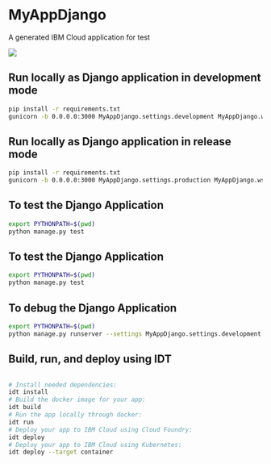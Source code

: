 # MyAppDjango

A generated IBM Cloud application for test

[![](https://img.shields.io/badge/bluemix-powered-blue.svg)](https://bluemix.net)

## Run locally as Django application in development mode
```bash
pip install -r requirements.txt
gunicorn -b 0.0.0.0:3000 MyAppDjango.settings.development MyAppDjango.wsgi
```
## Run locally as Django application in release mode
```bash
pip install -r requirements.txt
gunicorn -b 0.0.0.0:3000 MyAppDjango.settings.production MyAppDjango.wsgi
```
## To test the Django Application
```bash
export PYTHONPATH=$(pwd)
python manage.py test
```
## To test the Django Application
```bash
export PYTHONPATH=$(pwd)
python manage.py test
```
## To debug the Django Application
```bash
export PYTHONPATH=$(pwd)
python manage.py runserver --settings MyAppDjango.settings.development --noreload
```

## Build, run, and deploy using IDT
```bash

# Install needed dependencies:
idt install
# Build the docker image for your app:
idt build
# Run the app locally through docker:
idt run
# Deploy your app to IBM Cloud using Cloud Foundry:
idt deploy
# Deploy your app to IBM Cloud using Kubernetes:
idt deploy --target container
```